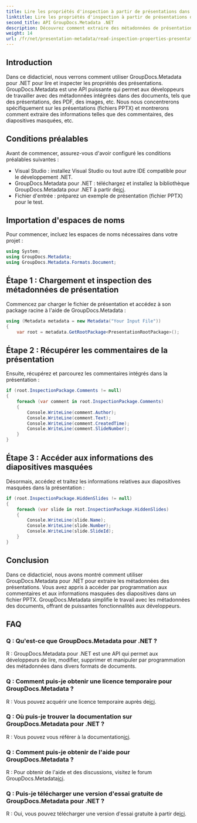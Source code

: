 ```yaml
---
title: Lire les propriétés d'inspection à partir de présentations dans .NET
linktitle: Lire les propriétés d'inspection à partir de présentations dans .NET
second_title: API GroupDocs.Metadata .NET
description: Découvrez comment extraire des métadonnées de présentation à l’aide de GroupDocs.Metadata pour .NET. Accédez aux commentaires, aux diapositives masquées et bien plus encore par programmation.
weight: 14
url: /fr/net/presentation-metadata/read-inspection-properties-presentations/
---
```

## Introduction
Dans ce didacticiel, nous verrons comment utiliser GroupDocs.Metadata pour .NET pour lire et inspecter les propriétés des présentations. GroupDocs.Metadata est une API puissante qui permet aux développeurs de travailler avec des métadonnées intégrées dans des documents, tels que des présentations, des PDF, des images, etc. Nous nous concentrerons spécifiquement sur les présentations (fichiers PPTX) et montrerons comment extraire des informations telles que des commentaires, des diapositives masquées, etc.
## Conditions préalables
Avant de commencer, assurez-vous d'avoir configuré les conditions préalables suivantes :
- Visual Studio : installez Visual Studio ou tout autre IDE compatible pour le développement .NET.
-  GroupDocs.Metadata pour .NET : téléchargez et installez la bibliothèque GroupDocs.Metadata pour .NET à partir de[ici](https://releases.groupdocs.com/metadata/net/).
- Fichier d'entrée : préparez un exemple de présentation (fichier PPTX) pour le test.
## Importation d'espaces de noms
Pour commencer, incluez les espaces de noms nécessaires dans votre projet :
```csharp
using System;
using GroupDocs.Metadata;
using GroupDocs.Metadata.Formats.Document;
```
## Étape 1 : Chargement et inspection des métadonnées de présentation
Commencez par charger le fichier de présentation et accédez à son package racine à l'aide de GroupDocs.Metadata :
```csharp
using (Metadata metadata = new Metadata("Your Input File"))
{
    var root = metadata.GetRootPackage<PresentationRootPackage>();
```
## Étape 2 : Récupérer les commentaires de la présentation
Ensuite, récupérez et parcourez les commentaires intégrés dans la présentation :
```csharp
if (root.InspectionPackage.Comments != null)
{
    foreach (var comment in root.InspectionPackage.Comments)
    {
        Console.WriteLine(comment.Author);
        Console.WriteLine(comment.Text);
        Console.WriteLine(comment.CreatedTime);
        Console.WriteLine(comment.SlideNumber);
    }
}
```
## Étape 3 : Accéder aux informations des diapositives masquées
Désormais, accédez et traitez les informations relatives aux diapositives masquées dans la présentation :
```csharp
if (root.InspectionPackage.HiddenSlides != null)
{
    foreach (var slide in root.InspectionPackage.HiddenSlides)
    {
        Console.WriteLine(slide.Name);
        Console.WriteLine(slide.Number);
        Console.WriteLine(slide.SlideId);
    }
}
```
## Conclusion
Dans ce didacticiel, nous avons montré comment utiliser GroupDocs.Metadata pour .NET pour extraire les métadonnées des présentations. Vous avez appris à accéder par programmation aux commentaires et aux informations masquées des diapositives dans un fichier PPTX. GroupDocs.Metadata simplifie le travail avec les métadonnées des documents, offrant de puissantes fonctionnalités aux développeurs.

## FAQ
### Q : Qu'est-ce que GroupDocs.Metadata pour .NET ?
R : GroupDocs.Metadata pour .NET est une API qui permet aux développeurs de lire, modifier, supprimer et manipuler par programmation des métadonnées dans divers formats de documents.
### Q : Comment puis-je obtenir une licence temporaire pour GroupDocs.Metadata ?
 R : Vous pouvez acquérir une licence temporaire auprès de[ici](https://purchase.groupdocs.com/temporary-license/).
### Q : Où puis-je trouver la documentation sur GroupDocs.Metadata pour .NET ?
 R : Vous pouvez vous référer à la documentation[ici](https://tutorials.groupdocs.com/metadata/net/).
### Q : Comment puis-je obtenir de l'aide pour GroupDocs.Metadata ?
 R : Pour obtenir de l'aide et des discussions, visitez le forum GroupDocs.Metadata[ici](https://forum.groupdocs.com/c/metadata/14).
### Q : Puis-je télécharger une version d'essai gratuite de GroupDocs.Metadata pour .NET ?
 R : Oui, vous pouvez télécharger une version d'essai gratuite à partir de[ici](https://releases.groupdocs.com/).